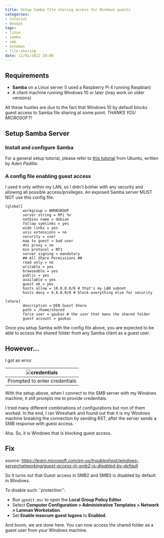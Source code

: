```yaml
---
title: Setup Samba file sharing access for Windows guests
categories:
- tutorial
- devops
tags: 
- linux
- samba
- smb
- windows
- file-sharing
date: 11/01/2022 18:00
---
```

## Requirements
- __Samba__ on a Linux server (I used a Raspberry Pi 4 running Raspbian)
- A client machine running Windows 10 or later (may work on older versions)

All these hustles are due to the fact that Windows 10 by default blocks guest access to Samba file sharing at some point. _THANKS YOU MICROSOFT!_

## Setup Samba Server

### Install and configure Samba
For a general setup tutorial, please refer to [this tutorial](https://ubuntu.com/tutorials/install-and-configure-samba#1-overview) from Ubuntu, written by _Aden Padilla_.

### A config file enabling guest access
I used it only within my LAN, so I didn't bother with any security and allowing all possible access/privileges. An exposed Samba server MUST NOT use this config file.

```
[global]
        workgroup = WORKGROUP
        server string = RPi %v
        netbios name = debian
        follow symlinks = yes
        wide links = yes
        unix extensions = no
        security = user
        map to guest = bad user
        dns proxy = no
        min protocol = NT1
        server signing = mandatory
        ## All Share Permissions ##
        read only = no
        writable = yes
        browseable = yes
        public = yes
        available = yes
        guest ok = yes
        hosts allow = 10.0.0.0/8 # that's my LAN subnet
        hosts deny = 0.0.0.0/0 # block everything else for security

[share]
        description = DEN Guest Share
        path = /home/shared
        force user = gaukas # the user that owns the shared folder
        guest account = gaukas 
```

Once you setup Samba with the config file above, you are expected to be able to access the shared folder from any Samba client as a guest user.

## However... 
I got an error. 

| ![credentials](/images/smb-guest-windows/network_credentials.jpg) |
| :--: |
| Prompted to enter credentials |

With the setup above, when I connect to the SMB server with my Windows machine, it still prompts me to provide credentials. 

I tried many different combinations of configurations but non of them worked. In the end, I ran Wireshark and found out that it is my Windows machine breaking the connection by sending RST, after the server sends a SMB response with guest access. 

Aha. So, it is Windows that is blocking guest access.

## Fix
_source: https://learn.microsoft.com/en-us/troubleshoot/windows-server/networking/guest-access-in-smb2-is-disabled-by-default_

So it turns out that Guest access in SMB2 and SMB3 is disabled by default in Windows. 

To disable such ``protection'':
- Run `gpedit.msc` to open the **Local Group Policy Editor**.
- Select **Computer Configuration > Administrative Templates > Network > Lanman Workstation**.
- Set **Enable insecure guest logons** to **Enabled**.

And boom, we are done here. You can now access the shared folder as a guest user from your Windows machine.
